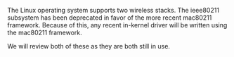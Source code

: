 The Linux operating system supports two wireless stacks. The ieee80211 subsystem has been deprecated in favor of the more recent mac80211 framework. Because of this, any recent in-kernel driver will be written using the mac80211 framework.

We will review both of these as they are both still in use.